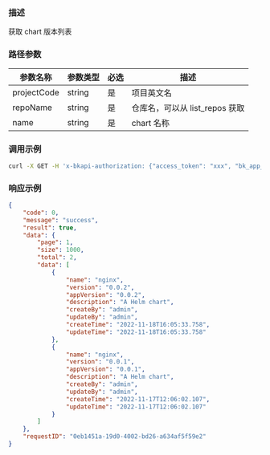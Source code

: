 ### 描述

获取 chart 版本列表

### 路径参数
| 参数名称     | 参数类型     | 必选   | 描述             |
| ------------ | ------------ | ------ | ---------------- |
| projectCode         | string       | 是     | 项目英文名     |
| repoName         | string       | 是     | 仓库名，可以从 list_repos 获取     |
| name         | string       | 是     | chart 名称     |


### 调用示例
```sh
curl -X GET -H 'x-bkapi-authorization: {"access_token": "xxx", "bk_app_code": "xxx", "bk_app_secret": "***"}' --insecure https://bcs-api-gateway.apigw.com/prod/helmmanager/v1/projects/projecttest/repos/projecttest/charts/nginx/versions
```

### 响应示例
```json
{
    "code": 0,
    "message": "success",
    "result": true,
    "data": {
        "page": 1,
        "size": 1000,
        "total": 2,
        "data": [
            {
                "name": "nginx",
                "version": "0.0.2",
                "appVersion": "0.0.2",
                "description": "A Helm chart",
                "createBy": "admin",
                "updateBy": "admin",
                "createTime": "2022-11-18T16:05:33.758",
                "updateTime": "2022-11-18T16:05:33.758"
            },
            {
                "name": "nginx",
                "version": "0.0.1",
                "appVersion": "0.0.1",
                "description": "A Helm chart",
                "createBy": "admin",
                "updateBy": "admin",
                "createTime": "2022-11-17T12:06:02.107",
                "updateTime": "2022-11-17T12:06:02.107"
            }
        ]
    },
    "requestID": "0eb1451a-19d0-4002-bd26-a634af5f59e2"
}
```